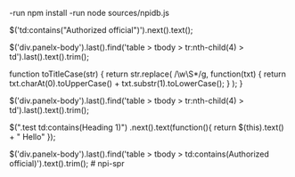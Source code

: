-run npm install
-run node sources/npidb.js


$('td:contains("Authorized official")').next().text(); 




$('div.panelx-body').last().find('table > tbody > tr:nth-child(4) > td').last().text().trim();

function toTitleCase(str) {
        return str.replace(
            /\w\S*/g,
            function(txt) {
                return txt.charAt(0).toUpperCase() + txt.substr(1).toLowerCase();
            }
        );
    }


$('div.panelx-body').last().find('table > tbody > tr:nth-child(4) > td').last().text().trim();

$(".test td:contains(Heading 1)")
    .next().text(function(){
        return $(this).text() + " Hello"
    });

$('div.panelx-body').last().find('table > tbody >  td:contains(Authorized official)').text().trim();    # npi-spr
